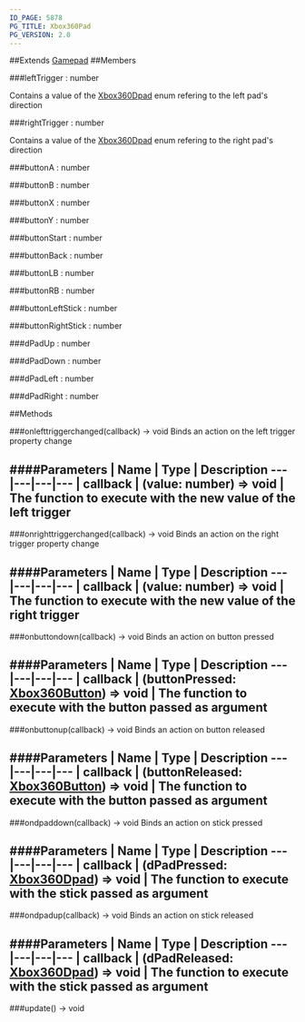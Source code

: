 ```yaml
---
ID_PAGE: 5878
PG_TITLE: Xbox360Pad
PG_VERSION: 2.0
---
```




##Extends [Gamepad](page.php?p=5876)
##Members

###leftTrigger : number



Contains a value of the [Xbox360Dpad](page.php?p=5900) enum refering to the left pad's direction


###rightTrigger : number



Contains a value of the [Xbox360Dpad](page.php?p=5900) enum refering to the right pad's direction


###buttonA : number




###buttonB : number




###buttonX : number




###buttonY : number




###buttonStart : number




###buttonBack : number




###buttonLB : number




###buttonRB : number




###buttonLeftStick : number




###buttonRightStick : number




###dPadUp : number




###dPadDown : number




###dPadLeft : number




###dPadRight : number









##Methods

###onlefttriggerchanged(callback) &rarr; void
Binds an action on the left trigger property change



####Parameters
 | Name | Type | Description
---|---|---|---
 | callback | (value: number) =&gt; void | The function to execute with the new value of the left trigger
---

###onrighttriggerchanged(callback) &rarr; void
Binds an action on the right trigger property change



####Parameters
 | Name | Type | Description
---|---|---|---
 | callback | (value: number) =&gt; void | The function to execute with the new value of the right trigger
---

###onbuttondown(callback) &rarr; void
Binds an action on button pressed



####Parameters
 | Name | Type | Description
---|---|---|---
 | callback | (buttonPressed: [Xbox360Button](page.php?p=5899)) =&gt; void | The function to execute with the button passed as argument
---

###onbuttonup(callback) &rarr; void
Binds an action on button released



####Parameters
 | Name | Type | Description
---|---|---|---
 | callback | (buttonReleased: [Xbox360Button](page.php?p=5899)) =&gt; void | The function to execute with the button passed as argument
---

###ondpaddown(callback) &rarr; void
Binds an action on stick pressed



####Parameters
 | Name | Type | Description
---|---|---|---
 | callback | (dPadPressed: [Xbox360Dpad](page.php?p=5900)) =&gt; void | The function to execute with the stick passed as argument
---

###ondpadup(callback) &rarr; void
Binds an action on stick released



####Parameters
 | Name | Type | Description
---|---|---|---
 | callback | (dPadReleased: [Xbox360Dpad](page.php?p=5900)) =&gt; void | The function to execute with the stick passed as argument
---

###update() &rarr; void

